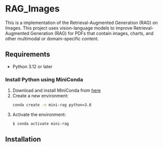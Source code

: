 # RAG_Images

This is a implementation of the Retrieval-Augmented Generation (RAG) on Images.
This project uses vision-language models to improve Retrieval-Augmented Generation (RAG) for PDFs 
that contain images, charts, and other multimodal or domain-specific content.

## Requirements

- Python 3.12 or later

### Install Python using MiniConda

1. Download and install MiniConda from [here](https://docs.anaconda.com/free/miniconda/#quick-command-line-install)
2. Create a new environment:
   ```bash
   conda create -n mini-rag python=3.8
3) Activate the environment:
    ```bash
    $ conda activate mini-rag
   
## Installation